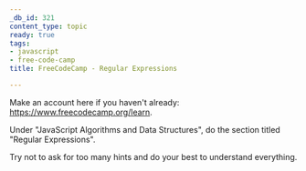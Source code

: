 ```yaml
---
_db_id: 321
content_type: topic
ready: true
tags:
- javascript
- free-code-camp
title: FreeCodeCamp - Regular Expressions

---
```


Make an account here if you haven't already: https://www.freecodecamp.org/learn.

Under "JavaScript Algorithms and Data Structures", do the section titled "Regular Expressions".

Try not to ask for too many hints and do your best to understand everything.